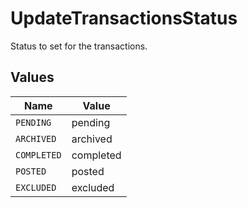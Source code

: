 # UpdateTransactionsStatus

Status to set for the transactions.


## Values

| Name        | Value       |
| ----------- | ----------- |
| `PENDING`   | pending     |
| `ARCHIVED`  | archived    |
| `COMPLETED` | completed   |
| `POSTED`    | posted      |
| `EXCLUDED`  | excluded    |